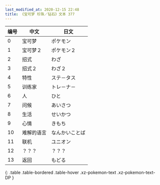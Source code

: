 ```yaml
---
last_modified_at: 2020-12-15 22:48
title: 《宝可梦 珍珠／钻石》文本 377
---
```

| 编号 | 中文 | 日文 |
| ---- | ---- | ---- |
| 0 | 宝可梦 | ポケモン |
| 1 | 宝可梦２ | ポケモン２ |
| 2 | 招式 | わざ |
| 3 | 招式２ | わざ２ |
| 4 | 特性 | ステ－タス |
| 5 | 训练家 | トレ－ナ－ |
| 6 | 人 | ひと |
| 7 | 问候 | あいさつ |
| 8 | 生活 | せいかつ |
| 9 | 心情 | きもち |
| 10 | 难解的语言 | なんかいことば |
| 11 | 联机 | ユニオン |
| 12 | ？？？ | ？？？ |
| 13 | 返回 | もどる |
{: .table .table-bordered .table-hover .xz-pokemon-text .xz-pokemon-text-DP }